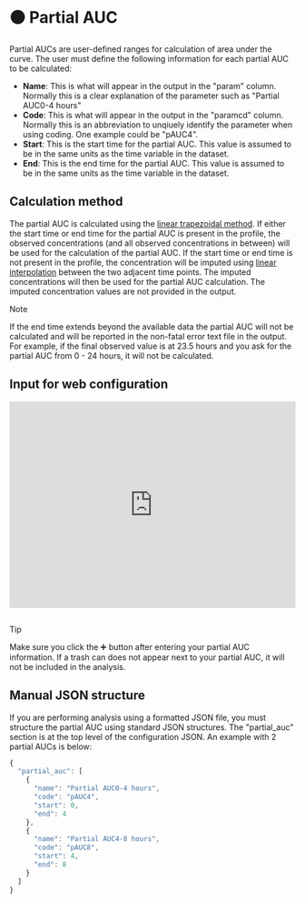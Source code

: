 # 🟤 Partial AUC

Partial AUCs are user-defined ranges for calculation of area under the curve. The user must define the following information for each partial AUC to be calculated:

* **Name**: This is what will appear in the output in the "param" column. Normally this is a clear explanation of the parameter such as "Partial AUC0-4 hours"
* **Code**: This is what will appear in the output in the "paramcd" column. Normally this is an abbreviation to unqiuely identify the parameter when using coding. One example could be "pAUC4".
* **Start**: This is the start time for the partial AUC. This value is assumed to be in the same units as the time variable in the dataset.
* **End**: This is the end time for the partial AUC. This value is assumed to be in the same units as the time variable in the dataset.

## Calculation method

The partial AUC is calculated using the [linear trapezoidal method](./aucmethods.md). If either the start time or end time for the partial AUC is present in the profile, the observed concentrations (and all observed concentrations in between) will be used for the calculation of the partial AUC. If the start time or end time is not present in the profile, the concentration will be imputed using [linear interpolation](./extrapolationmethods.md) between the two adjacent time points. The imputed concentrations will then be used for the partial AUC calculation. The imputed concentration values are not provided in the output.

> [!NOTE]
> If the end time extends beyond the available data the partial AUC will not be calculated and will be reported in the non-fatal error text file in the output. For example, if the final observed value is at 23.5 hours and you ask for the partial AUC from 0 - 24 hours, it will not be calculated. 

## Input for web configuration
<div style="position: relative; box-sizing: content-box; max-height: 80vh; max-height: 80svh; width: 100%; aspect-ratio: 1.7818627450980393; padding: 40px 0 40px 0;"><iframe src="https://guides.aplosanalytics.com/embed/cm6wgpi7r01as3wrq2ofv7om1?embed_v=2" loading="lazy" title="Partial AUC" allow="clipboard-write" frameborder="0" webkitallowfullscreen="true" mozallowfullscreen="true" allowfullscreen style="position: absolute; top: 0; left: 0; width: 100%; height: 100%;"></iframe></div>

## 
> [!TIP]
> Make sure you click the :heavy_plus_sign: button after entering your partial AUC information. If a trash can does not appear next to your partial AUC, it will not be included in the analysis.


## Manual JSON structure
If you are performing analysis using a formatted JSON file, you must structure the partial AUC using standard JSON structures. The "partial_auc" section is at the top level of the configuration JSON. An example with 2 partial AUCs is below:

```js
{
  "partial_auc": [
    {
      "name": "Partial AUC0-4 hours",
      "code": "pAUC4",
      "start": 0,
      "end": 4
    },
    {
      "name": "Partial AUC4-8 hours",
      "code": "pAUC8",
      "start": 4,
      "end": 8
    }
  ]
}
```


